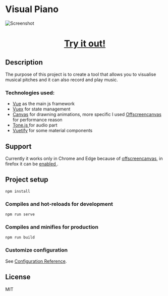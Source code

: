 # Visual Piano

![Screenshot](https://github.com/MicuEmerson/piano-app/blob/develop/visual-piano.jpg)
<h1 style="text-align:center"> <a href="https://micuemerson.github.io/visual-piano" target="_blank"> Try it out! </a> </h1>
<h2>Description</h2>
The purpose of this project is to create a tool that allows you to visualise musical pitches and it can also record and play music.
<h3> Technologies used: </h3>
  <ul>
    <li> <a target="_blank" href="https://vuejs.org/">Vue</a> as the main js framework</li>
    <li> <a target="_blank" href="https://vuex.vuejs.org/">Vuex</a> for state management</li>
    <li> <a target="_blank" href="https://developer.mozilla.org/en-US/docs/Web/HTML/Element/canvas">Canvas</a> for drawning animations, more specific I used <a href="https://developer.mozilla.org/en-US/docs/Web/API/OffscreenCanvas"> Offscreencanvas </a> for performance reason</li>
    <li> <a target="_blank" href="https://tonejs.github.io/">Tone.js </a> for audio part </li>
    <li> <a target="_blank" href="https://vuetifyjs.com/en/"> Vuetify</a> for some material components </li>
  </ul>

## Support
Currently it works only in Chrome and Edge because of <a target="_blank" href="https://caniuse.com/offscreencanvas"> offscreencanvas</a>, in firefox it can be <a  target="_blank" href="https://hacks.mozilla.org/2016/01/webgl-off-the-main-thread/"> enabled </a>.

## Project setup
```
npm install
```

### Compiles and hot-reloads for development
```
npm run serve
```

### Compiles and minifies for production
```
npm run build
```

### Customize configuration
See [Configuration Reference](https://cli.vuejs.org/config/).

## License

MIT
